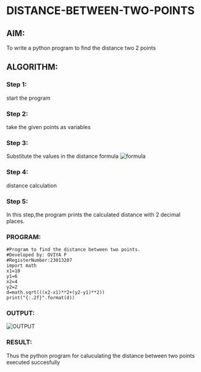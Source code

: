 # DISTANCE-BETWEEN-TWO-POINTS

## AIM:
To write a python program to find the distance two 2 points

## ALGORITHM:
### Step 1: 
start the program
### Step 2: 
take the given points as variables
### Step 3: 
Substitute the values in the distance formula  ![formula](/formula.JPG)
### Step 4: 
distance calculation

### Step 5: 
In this step,the program prints the calculated distance with 2 decimal places.
### PROGRAM:
```
#Program to find the distance between two points.
#Developed by: OVIYA P
#RegisterNumber:23013207
import math
x1=10
y1=6
x2=4
y2=2
d=math.sqrt(((x2-x1)**2+(y2-y1)**2))
print("{:.2f}".format(d))
```

### OUTPUT:
![OUTPUT](https://github.com/Oviya24032K6/DISTANCE-BETWEEN-TWO-POINTS/assets/147139999/66a0ac57-1db9-464e-b73e-bad3c1353608)


### RESULT:
Thus the python program for caluculating the distance between two points executed succesfully
